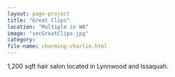 ```yaml
---
layout: page-project
title: "Great Clips"
location: "Multiple in WA"
image: "secGreatClips.jpg"
category:
file-name: charming-charlie.html
---
```


1,200 sqft hair salon located in Lynnwood and Issaquah. 
